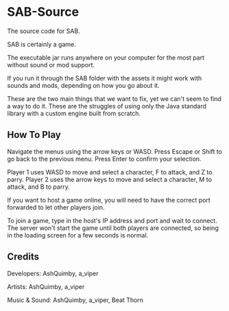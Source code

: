 # SAB-Source

  The source code for SAB.

  SAB is certainly a game.



  The executable jar runs anywhere on your computer for the most part without sound or mod support.

  If you run it through the SAB folder with the assets it might work with sounds and mods, depending on how you go about it.



  These are the two main things that we want to fix, yet we can't seem to find a way to do it. These are the struggles of using only the Java standard library with a       custom engine built from scratch.
  
## How To Play

  Navigate the menus using the arrow keys or WASD. Press Escape or Shift to go back to the previous menu. Press Enter to confirm your selection.
  
  Player 1 uses WASD to move and select a character, F to attack, and Z to parry. Player 2 uses the arrow keys to move and select a character, M to attack, and B to parry.
  
  
  
  If you want to host a game online, you will need to have the correct port forwarded to let other players join.
  
  To join a game, type in the host's IP address and port and wait to connect. The server won't start the game until both players are connected, so being in the loading     screen for a few seconds is normal.
  
## Credits
  
  Developers: AshQuimby, a_viper
  
  Artists: AshQuimby, a_viper
  
  Music & Sound: AshQuimby, a_viper, Beat Thorn
